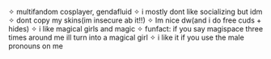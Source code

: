 ✧ multifandom cosplayer, gendafluid
✧ i mostly dont like socializing but idm
✧ dont copy my skins(im insecure ab it!!)
✧ Im nice dw(and i do free cuds + hides)
✧ i like magical girls and magic
✧ funfact: if you say magispace three times around me ill turn into a magical girl
✧ i like it if you use the male pronouns on me
<!---
Magispace/Magispace is a ✨ special ✨ repository because its `README.md` (this file) appears on your GitHub profile.
You can click the Preview link to take a look at your changes.
--->
